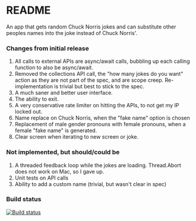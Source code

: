 # README

An app that gets random Chuck Norris jokes and can substitute other peoples names into the joke instead of Chuck Norris'.

### Changes from initial release

1. All calls to external APIs are async/await calls, bubbling up each calling function to also be async/await.
2. Removed the collections API call, the "how many jokes do you want" action as they are not part of the spec, and are scope creep. Re-implementation is trivial but best to stick to the spec.
3. A much saner and better user interface.
4. The ability to exit.
5. A very conservative rate limiter on hitting the APIs, to not get my IP locked out.
6. Name replace on Chuck Norris, when the "fake name" option is chosen
7. Replacement of male gender pronouns with female pronouns, when a female "fake name" is generated.
8. Clear screen when iterating to new screen or joke.

### Not implemented, but should/could be

1. A threaded feedback loop while the jokes are loading. Thread.Abort does not work on Mac, so I gave up.
2. Unit tests on API calls
3. Ability to add a custom name (trivial, but wasn't clear in spec)

### Build status

[![Build status](https://ci.appveyor.com/api/projects/status/lsvryi8ea0n6b4xo?svg=true)](https://ci.appveyor.com/project/fleetcarma/cs-challenge)
